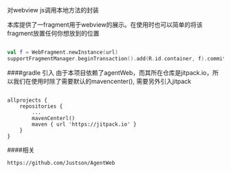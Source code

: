 对webview js调用本地方法的封装

本库提供了一fragment用于webview的展示。在使用时也可以简单的将该fragment放置任何你想放到的位置

```kotlin

val f = WebFragment.newInstance(url)
supportFragmentManager.beginTransaction().add(R.id.container, f).commitAllowingStateLoss()

```
####gradle 引入
由于本项目依赖了agentWeb，而其所在仓库是jitpack.io，所以我们在使用时除了需要默认的mavencenter(), 需要另外引入jitpack
```gralde

allprojects {
	repositories {
		...
		mavenCenterl()
		maven { url 'https://jitpack.io' }
	}
}

```

####相关
```
https://github.com/Justson/AgentWeb
```
